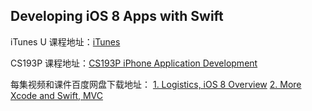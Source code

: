 Developing iOS 8 Apps with Swift
---

iTunes U 课程地址：[iTunes](https://itunes.apple.com/us/course/developing-ios-8-apps-swift/id961180099)

CS193P 课程地址：[CS193P iPhone Application Development](http://web.stanford.edu/class/cs193p/cgi-bin/drupal/)

每集视频和课件百度网盘下载地址：
[1. Logistics, iOS 8 Overview](http://pan.baidu.com/s/1i3lAS77)
[2. More Xcode and Swift, MVC](http://pan.baidu.com/s/1gdkYYDd)
